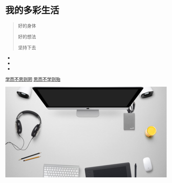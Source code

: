 # 我的多彩生活

> 好的身体 
>
>  好的想法  
>
> 坚持下去

- 
- 
- 

[学而不思则罔](/docs/)
[思而不学则殆](/docs/)

<!-- background image -->
![](_media/bg.jpg)
